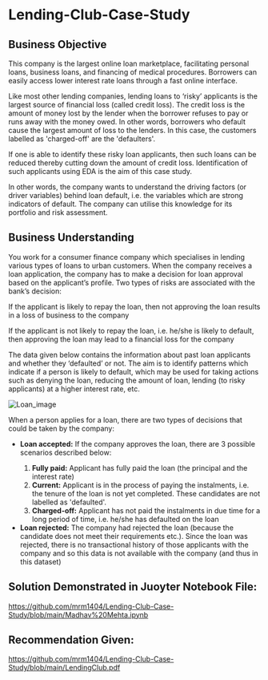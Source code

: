 # Lending-Club-Case-Study

## Business Objective
This company is the largest online loan marketplace, facilitating personal loans, business loans, and financing of medical procedures. Borrowers can easily access lower interest rate loans through a fast online interface. 

Like most other lending companies, lending loans to ‘risky’ applicants is the largest source of financial loss (called credit loss). The credit loss is the amount of money lost by the lender when the borrower refuses to pay or runs away with the money owed. In other words, borrowers who default cause the largest amount of loss to the lenders. In this case, the customers labelled as 'charged-off' are the 'defaulters'. 

If one is able to identify these risky loan applicants, then such loans can be reduced thereby cutting down the amount of credit loss. Identification of such applicants using EDA is the aim of this case study.

In other words, the company wants to understand the driving factors (or driver variables) behind loan default, i.e. the variables which are strong indicators of default.  The company can utilise this knowledge for its portfolio and risk assessment. 

## Business Understanding

You work for a consumer finance company which specialises in lending various types of loans to urban customers. When the company receives a loan application, the company has to make a decision for loan approval based on the applicant’s profile. Two types of risks are associated with the bank’s decision:

If the applicant is likely to repay the loan, then not approving the loan results in a loss of business to the company

If the applicant is not likely to repay the loan, i.e. he/she is likely to default, then approving the loan may lead to a financial loss for the company

 The data given below contains the information about past loan applicants and whether they ‘defaulted’ or not. The aim is to identify patterns which indicate if a person is likely to default, which may be used for taking actions such as denying the loan, reducing the amount of loan, lending (to risky applicants) at a higher interest rate, etc.
 
 ![Loan_image](https://user-images.githubusercontent.com/39112641/213905708-6b24cbc3-6e5a-4b6d-9a57-7c0bb0d948c9.png)

When a person applies for a loan, there are two types of decisions that could be taken by the company:

<ul>
<li> <b>Loan accepted:</b> If the company approves the loan, there are 3 possible scenarios described below:</li>
  <ol>
  <li> <b>Fully paid:</b> Applicant has fully paid the loan (the principal and the interest rate)

  <li> <b>Current:</b> Applicant is in the process of paying the instalments, i.e. the tenure of the loan is not yet completed. These candidates are not labelled as 'defaulted'.

  <li> <b>Charged-off:</b> Applicant has not paid the instalments in due time for a long period of time, i.e. he/she has defaulted on the loan 
  </ol>
<li> <b>Loan rejected:</b> The company had rejected the loan (because the candidate does not meet their requirements etc.). Since the loan was rejected, there is no transactional history of those applicants with the company and so this data is not available with the company (and thus in this dataset)</li>
</ul>

## Solution Demonstrated in Juoyter Notebook File:
https://github.com/mrm1404/Lending-Club-Case-Study/blob/main/Madhav%20Mehta.ipynb

## Recommendation Given:
https://github.com/mrm1404/Lending-Club-Case-Study/blob/main/LendingClub.pdf
